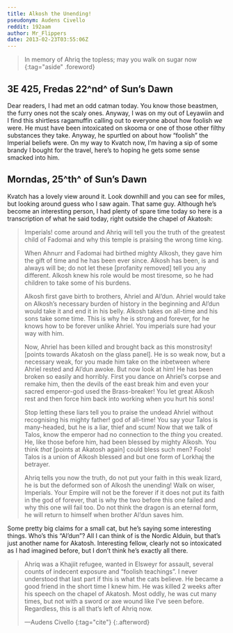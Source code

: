 ```yaml
---
title: Alkosh the Unending!
pseudonym: Audens Civello
reddit: 192aam
author: Mr_Flippers
date: 2013-02-23T03:55:06Z
---
```


> In memory of Ahriq the topless; may you walk on sugar now
{:tag="aside" .foreword}

## 3E 425, Fredas 22^nd^ of Sun’s Dawn

Dear readers, I had met an odd catman today. You know those beastmen, the furry
ones not the scaly ones. Anyway, I was on my out of Leyawiin and I find this
shirtless ragamuffin calling out to everyone about how foolish *we* were. He
must have been intoxicated on skooma or one of those other filthy substances
they take. Anyway, he spurtled on about how “foolish” the Imperial beliefs were.
On my way to Kvatch now, I’m having a sip of some brandy I bought for the
travel, here’s to hoping he gets some sense smacked into him.

## Morndas, 25^th^ of Sun’s Dawn

Kvatch has a lovely view around it. Look downhill and you can see for miles, but
looking around guess who I saw again. That same guy. Although he’s become an
interesting person, I had plenty of spare time today so here is a transcription
of what he said today, right outside the chapel of Akatosh:

> Imperials! come around and Ahriq will tell you the truth of the greatest child
> of Fadomai and why this temple is praising the wrong time king.
>
> When Ahnurr and Fadomai had birthed mighty Alkosh, they gave him the gift of
> time and he has been ever since. Alkosh has been, is and always will be; do
> not let these [profanity removed] tell you any different. Alkosh knew his role
> would be most tiresome, so he had children to take some of his burdens.
>
> Alkosh first gave birth to brothers, Ahriel and Al’dun. Ahriel would take on
> Alkosh’s necessary burden of history in the beginning and Al’dun would take it
> and end it in his belly. Alkosh takes on all-time and his sons take some time.
> This is why he is strong and forever, for he knows how to be forever unlike
> Ahriel. You imperials sure had your way with him.
>
> Now, Ahriel has been killed and brought back as this monstrosity! [points
> towards Akatosh on the glass panel]. He is so weak now, but a necessary weak,
> for you made him take on the inbetween where Ahriel rested and Al’dun awoke.
> But now look at him! He has been broken so easily and horribly. First you
> dance on Ahriel’s corpse and remake him, then the devils of the east break him
> and even your sacred emperor-god used the Brass-breaker! You let great Alkosh
> rest and then force him back into working when you hurt his sons!
>
> Stop letting these liars tell you to praise the undead Ahriel without
> recognising his mighty father! god of all-time! You say your Talos is
> many-headed, but he is a liar, thief and scum! Now that we talk of Talos, know
> the emperor had no connection to the *thing* you created. He, like those
> before him, had been blessed by mighty Alkosh. You think *that* \[points at
> Akatosh again\] could bless such men? Fools! Talos is a union of Alkosh
> blessed and but one form of Lorkhaj the betrayer.
>
> Ahriq tells you now the truth, do not put your faith in this weak lizard, he
> is but the deformed son of Alkosh the unending! Walk on wiser, Imperials. Your
> Empire will not be the forever if it does not put its faith in the god of
> forever, that is why the two before this one failed and why this one will fail
> too. Do not think the dragon is an eternal form, he will return to himself
> when brother Al’dun saves him.

Some pretty big claims for a small cat, but he’s saying some interesting things.
Who’s this “Al’dun”? All I can think of is the Nordic Alduin, but that’s just
another name for Akatosh. Interesting fellow, clearly not so intoxicated as I
had imagined before, but I don’t think he’s exactly all there.

> Ahriq was a Khajiit refugee, wanted in Elsweyr for assault, several counts of
> indecent exposure and “foolish teachings”. I never understood that last part
> if this is what the cats believe. He became a good friend in the short time I
> knew him. He was killed 2 weeks after his speech on the chapel of Akatosh.
> Most oddly, he was cut many times, but not with a sword or axe wound like I’ve
> seen before. Regardless, this is all that’s left of Ahriq now.
>
> —Audens Civello
> {:tag="cite"}
{:.afterword}
